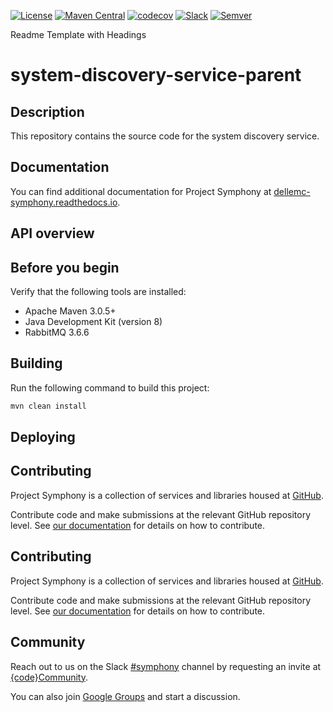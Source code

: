 [![License](https://img.shields.io/badge/License-EPL%201.0-red.svg)](https://opensource.org/licenses/EPL-1.0)
[![Maven Central](https://maven-badges.herokuapp.com/maven-central/com.dell.cpsd/system-discovery-service-parent/badge.svg)](https://maven-badges.herokuapp.com/maven-central/com.dell.cpsd/system-discovery-service-parent)
[![codecov](https://codecov.io/gh/dellemc-symphony/component-rackhd/branch/master/graph/badge.svg?token=Z6CayoOF8Z)](https://codecov.io/gh/dellemc-symphony/component-rackhd)
[![Slack](http://community.codedellemc.com/badge.svg)](https://codecommunity.slack.com/messages/symphony)
[![Semver](http://img.shields.io/SemVer/2.0.0.png)](http://semver.org/spec/v2.0.0.html)

Readme Template with Headings

# system-discovery-service-parent
## Description
This repository contains the source code for the system discovery service.

## Documentation
You can find additional documentation for Project Symphony at [dellemc-symphony.readthedocs.io](https://dellemc-symphony.readthedocs.io).

## API overview

## Before you begin
Verify that the following tools are installed:
 
* Apache Maven 3.0.5+
* Java Development Kit (version 8)
* RabbitMQ 3.6.6

## Building
Run the following command to build this project:
```bash
mvn clean install
```
## Deploying
## Contributing
Project Symphony is a collection of services and libraries housed at [GitHub][github].
 
 
Contribute code and make submissions at the relevant GitHub repository level. See [our documentation][contributing] for details on how to contribute.

## Contributing
Project Symphony is a collection of services and libraries housed at [GitHub][github].

Contribute code and make submissions at the relevant GitHub repository level. See [our documentation][contributing] for details on how to contribute.

## Community
Reach out to us on the Slack [#symphony][slack] channel by requesting an invite at [{code}Community][codecommunity].

You can also join [Google Groups][googlegroups] and start a discussion.

[slack]: https://codecommunity.slack.com/messages/symphony
[googlegroups]: https://groups.google.com/forum/#!forum/dellemc-symphony
[codecommunity]: http://community.codedellemc.com/
[contributing]: http://dellemc-symphony.readthedocs.io/en/latest/contributingtosymphony.html
[github]: https://github.com/dellemc-symphony
[documentation]: https://dellemc-symphony.readthedocs.io/en/latest/